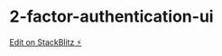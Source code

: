 # 2-factor-authentication-ui

[Edit on StackBlitz ⚡️](https://stackblitz.com/edit/angular7-playground-3bi3ay)